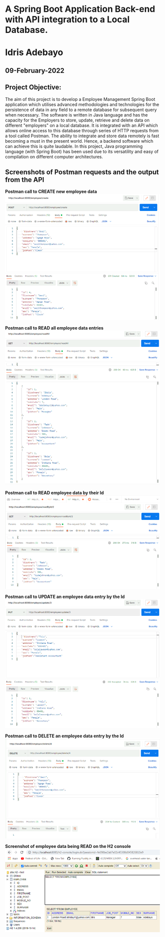 # A Spring Boot Application Back-end with API integration to a Local Database.

# Idris Adebayo

## 09-February-2022



 	

## Project Objective: 
The aim of this project is to develop a Employee Management Spring Boot application which utilises advanced methodologies and technologies for the persistence of data in any field to a remote database for subsequent query when necessary.
The software is written in Java language and has the capacity for the Employers to store, update, retrieve and delete data on different "employers" on a local database. It is integrated with an API which allows online access to this database through series of HTTP requests from a tool called Postman. 
The ability to integrate and store data remotely is fast becoming a must in the present world. Hence, a backend software which can achieve this is quite laudable. In this project, Java programming language (with Spring Boot) has been used due to its versatility and easy of compilation on different computer architectures. 
 
## Screenshots of Postman requests and the output from the API
**Postman call to CREATE new employee data**
![](ReadMeDocumentation/createVerification.png)

**Postman call to READ all employee data entries**
![](ReadMeDocumentation/readAllverification.png)

**Postman call to READ employee data by their Id**
![](ReadMeDocumentation/readByIdverification.png)

**Postman call to UPDATE an employee data entry by the Id**
![](ReadMeDocumentation/updateVerification.png)

**Postman call to DELETE an employee data entry by the Id**
![](ReadMeDocumentation/deleteVerification.png)

**Screenshot of employee data being READ on the H2 console**
![](ReadMeDocumentation/databasePersistence.png)





